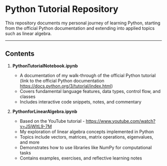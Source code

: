 # Python Tutorial Repository

This repository documents my personal journey of learning Python, starting from the official Python documentation and extending into applied topics such as linear algebra.

---

## Contents

1. **PythonTutorialNotebook.ipynb**  
   - A documentation of my walk-through of the official Python tutorial (link to the official Python documentation https://docs.python.org/3/tutorial/index.html)
   - Covers fundamental language features, data types, control flow, and classes 
   - Includes interactive code snippets, notes, and commentary

2. **PythonforLinearAlgebra.ipynb**  
   - Based on the YouTube tutorial - https://www.youtube.com/watch?v=JSjWltL9-7M
   - My exploration of linear algebra concepts implemented in Python  
   - Topics include vectors, matrices, matrix operations, eigenvalues, and more  
   - Demonstrates how to use libraries like NumPy for computational tasks  
   - Contains examples, exercises, and reflective learning notes